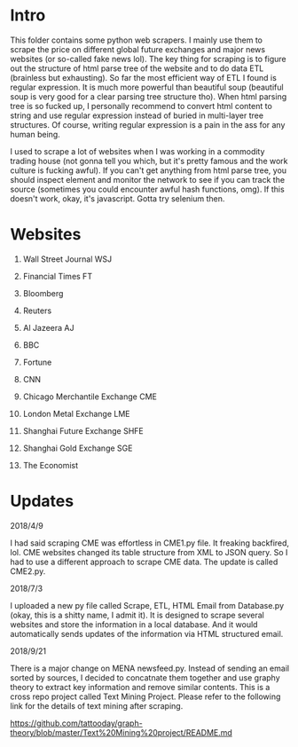 # Intro

This folder contains some python web scrapers. I mainly use them to scrape the price on different global future exchanges and major news websites (or so-called fake news lol). The key thing for scraping is to figure out the structure of html parse tree of the website and to do data ETL (brainless but exhausting). So far the most efficient way of ETL I found is regular expression. It is much more powerful than beautiful soup (beautiful soup is very good for a clear parsing tree structure tho). When html parsing tree is so fucked up, I personally recommend to convert html content to string and use regular expression instead of buried in multi-layer tree structures. Of course, writing regular expression is a pain in the ass for any human being. 

I used to scrape a lot of websites when I was working in a commodity trading house (not gonna tell you which, but it's pretty famous and the work culture is fucking awful). If you can't get anything from html parse tree, you should inspect element and monitor the network to see if you can track the source (sometimes you could encounter awful hash functions, omg). If this doesn't work, okay, it's javascript. Gotta try selenium then.

# Websites

1. Wall Street Journal WSJ

2. Financial Times FT

3. Bloomberg

4. Reuters

5. Al Jazeera AJ

6. BBC

7. Fortune

8. CNN

9. Chicago Merchantile Exchange CME

10. London Metal Exchange LME

11. Shanghai Future Exchange SHFE

12. Shanghai Gold Exchange SGE

13. The Economist

# Updates

2018/4/9

I had said scraping CME was effortless in CME1.py file. It freaking backfired, lol. CME websites changed its table structure from XML to JSON query. So I had to use a different approach to scrape CME data. The update is called CME2.py.

2018/7/3

I uploaded a new py file called Scrape, ETL, HTML Email from Database.py (okay, this is a shitty name, I admit it). It is designed to scrape several websites and store the information in a local database. And it would automatically sends updates of the information via HTML structured email.

2018/9/21

There is a major change on MENA newsfeed.py. Instead of sending an email sorted by sources, I decided to concatnate them together and use graphy theory to extract key information and remove similar contents. This is a cross repo project called Text Mining Project. Please refer to the following link for the details of text mining after scraping.

https://github.com/tattooday/graph-theory/blob/master/Text%20Mining%20project/README.md
